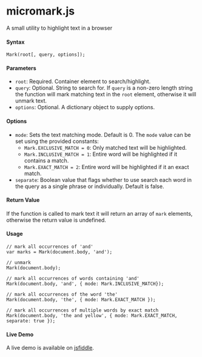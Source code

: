 # micromark.js
A small utility to highlight text in a browser

#### Syntax
    Mark(root[, query, options]);
    
#### Parameters
- `root`: Required. Container element to search/highlight.
- `query`: Optional. String to search for. If `query` is a non-zero length string the function will mark matching text in the `root` element, otherwise it will unmark text.
- `options`: Optional. A dictionary object to supply options.

#### Options
- `mode`: Sets the text matching mode. Default is 0. The `mode` value can be set using the provided constants:
  - `Mark.EXCLUSIVE_MATCH = 0`: Only matched text will be highlighted.
  - `Mark.INCLUSIVE_MATCH = 1`: Entire word will be highlighted if it contains a match.
  - `Mark.EXACT_MATCH = 2`: Entire word will be highlighted if it an exact match.
- `separate`: Boolean value that flags whether to use search each word in the query as a single phrase or individually. Default is false.
 
#### Return Value
If the function is called to mark text it will return an array of `mark` elements, otherwise the return value is undefined.

#### Usage
    // mark all occurrences of 'and'
    var marks = Mark(document.body, 'and');
    
    // unmark
    Mark(document.body);
    
    // mark all occurrences of words containing 'and'
    Mark(document.body, 'and', { mode: Mark.INCLUSIVE_MATCH});
    
    // mark all occurrences of the word 'the'
    Mark(document.body, 'the', { mode: Mark.EXACT_MATCH });
    
    // mark all occurrences of multiple words by exact match
    Mark(document.body, 'the and yellow', { mode: Mark.EXACT_MATCH, separate: true });

#### Live Demo
A live demo is available on [jsfiddle](https://jsfiddle.net/r0pa9mb5/).
